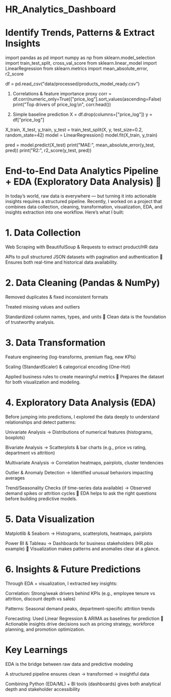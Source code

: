# HR_Analytics_Dashboard
# Identify Trends, Patterns & Extract Insights
import pandas as pd
import numpy as np
from sklearn.model_selection import train_test_split, cross_val_score
from sklearn.linear_model import LinearRegression
from sklearn.metrics import mean_absolute_error, r2_score

df = pd.read_csv("data/processed/products_model_ready.csv")

1) Correlations & feature importance proxy
corr = df.corr(numeric_only=True)["price_log"].sort_values(ascending=False)
print("Top drivers of price_log:\\n", corr.head())

2) Simple baseline prediction
X = df.drop(columns=["price_log"])
y = df["price_log"]

X_train, X_test, y_train, y_test = train_test_split(X, y, test_size=0.2, random_state=42)
model = LinearRegression()
model.fit(X_train, y_train)

pred = model.predict(X_test)
print("MAE:", mean_absolute_error(y_test, pred))
print("R2:", r2_score(y_test, pred))


# End-to-End Data Analytics Pipeline + EDA (Exploratory Data Analysis) 🚀

In today’s world, raw data is everywhere — but turning it into actionable insights requires a structured pipeline. Recently, I worked on a project that combines data collection, cleaning, transformation, visualization, EDA, and insights extraction into one workflow. Here’s what I built:

# 1. Data Collection

Web Scraping with BeautifulSoup & Requests to extract product/HR data

APIs to pull structured JSON datasets with pagination and authentication
📌 Ensures both real-time and historical data availability.

# 2. Data Cleaning (Pandas & NumPy)

Removed duplicates & fixed inconsistent formats

Treated missing values and outliers

Standardized column names, types, and units
📌 Clean data is the foundation of trustworthy analysis.

# 3. Data Transformation

Feature engineering (log-transforms, premium flag, new KPIs)

Scaling (StandardScaler) & categorical encoding (One-Hot)

Applied business rules to create meaningful metrics
📌 Prepares the dataset for both visualization and modeling.

#  4. Exploratory Data Analysis (EDA)
Before jumping into predictions, I explored the data deeply to understand relationships and detect patterns:

Univariate Analysis → Distributions of numerical features (histograms, boxplots)

Bivariate Analysis → Scatterplots & bar charts (e.g., price vs rating, department vs attrition)

Multivariate Analysis → Correlation heatmaps, pairplots, cluster tendencies

Outlier & Anomaly Detection → Identified unusual behaviors impacting averages

Trend/Seasonality Checks (if time-series data available) → Observed demand spikes or attrition cycles
📌 EDA helps to ask the right questions before building predictive models.

#  5. Data Visualization

Matplotlib & Seaborn → Histograms, scatterplots, heatmaps, pairplots

Power BI & Tableau → Dashboards for business stakeholders (HR.pbix example)
📌 Visualization makes patterns and anomalies clear at a glance.

#  6. Insights & Future Predictions
Through EDA + visualization, I extracted key insights:

Correlation: Strong/weak drivers behind KPIs (e.g., employee tenure vs attrition, discount depth vs sales)

Patterns: Seasonal demand peaks, department-specific attrition trends

Forecasting: Used Linear Regression & ARIMA as baselines for prediction
📌 Actionable insights drive decisions such as pricing strategy, workforce planning, and promotion optimization.

#  Key Learnings

EDA is the bridge between raw data and predictive modeling

A structured pipeline ensures clean → transformed → insightful data

Combining Python (EDA/ML) + BI tools (dashboards) gives both analytical depth and stakeholder accessibility
